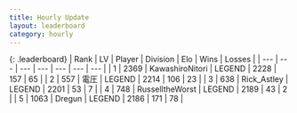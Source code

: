 ```yaml
---
title: Hourly Update
layout: leaderboard
category: hourly
---
```


{: .leaderboard}
| Rank | LV | Player | Division | Elo | Wins | Losses |
| --- | --- | --- | --- | --- | --- | --- |
| <span data-change="0">1</span> | 2369 | <span title="ID: 164871">KawashiroNitori</span> | LEGEND | <span data-change="0">2228</span> | <span data-change="0">157</span> | <span data-change="0">65</span> |
| <span data-change="0">2</span> | 557 | <span title="ID: 407707">電圧</span> | LEGEND | <span data-change="0">2214</span> | <span data-change="0">106</span> | <span data-change="0">23</span> |
| <span data-change="0">3</span> | 638 | <span title="ID: 466583">Rick_Astley</span> | LEGEND | <span data-change="0">2201</span> | <span data-change="0">53</span> | <span data-change="0">7</span> |
| <span data-change="0">4</span> | 748 | <span title="ID: 388751">RusselltheWorst</span> | LEGEND | <span data-change="0">2189</span> | <span data-change="0">43</span> | <span data-change="0">2</span> |
| <span data-change="0">5</span> | 1063 | <span title="ID: 337810">Dregun</span> | LEGEND | <span data-change="4">2186</span> | <span data-change="1">171</span> | <span data-change="0">78</span> |